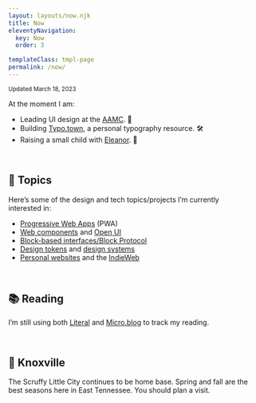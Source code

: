 ```yaml
---
layout: layouts/now.njk
title: Now
eleventyNavigation:
  key: Now
  order: 3

templateClass: tmpl-page
permalink: /now/
---
```


<small class="timestamp">Updated <time datetime="2023-03-18T13:05:41Z">March 18, 2023</time></small>

At the moment I am:

* Leading UI design at the <a href="https://aamc.org/">AAMC</a>. 💼
* Building <a href="https://typo.town/">Typo.town</a>, a personal typography resource. 🛠️
* Raising a small child with <a href="https://eleanoraldrich.com">Eleanor</a>. 👶


&nbsp;

## 💭 Topics
Here’s some of the design and tech topics/projects I’m currently interested&nbsp;in:

* [Progressive Web Apps](https://web.dev/learn/pwa/) (PWA)
* [Web components](https://developer.mozilla.org/en-US/docs/Web/Web_Components) and [Open UI](https://open-ui.org/)
* [Block-based interfaces/Block Protocol](https://blockprotocol.org/)
* [Design tokens](https://www.designtokens.org/) and [design systems](https://sparkbox.com/foundry/design_system_makeup_design_system_layers_parts_of_a_design_system)
* [Personal websites](https://matthiasott.com/articles/into-the-personal-website-verse) and the [IndieWeb](https://indieweb.org/)

&nbsp;

## 📚 Reading
I’m still using both [Literal](https://literal.club/nsmsn/is-reading) and <a href="https://log.nicksimson.com/categories/books/">Micro.blog</a> to track my reading.

<div id="literal-widget" handle="nsmsn" status="IS_READING" layout="list"></div>
<script src="https://literal.club/js/widget.js"></script>

&nbsp;

## 📍 Knoxville
The Scruffy Little City continues to be home base. Spring and fall are the best seasons here in East Tennessee. You should plan a visit.
